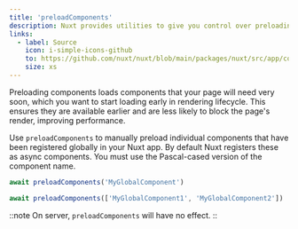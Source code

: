 ```yaml
---
title: 'preloadComponents'
description: Nuxt provides utilities to give you control over preloading components.
links:
  - label: Source
    icon: i-simple-icons-github
    to: https://github.com/nuxt/nuxt/blob/main/packages/nuxt/src/app/composables/preload.ts
    size: xs
---
```


Preloading components loads components that your page will need very soon, which you want to start loading early in rendering lifecycle. This ensures they are available earlier and are less likely to block the page's render, improving performance.

Use `preloadComponents` to manually preload individual components that have been registered globally in your Nuxt app. By default Nuxt registers these as async components. You must use the Pascal-cased version of the component name.

```js
await preloadComponents('MyGlobalComponent')

await preloadComponents(['MyGlobalComponent1', 'MyGlobalComponent2'])
```

::note
On server, `preloadComponents` will have no effect.
::
